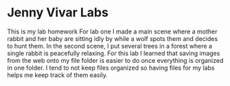 # Jenny Vivar Labs
 This is my lab homework
For lab one I made a main scene where a mother rabbit and her baby are sitting idly by while a wolf spots them and decides to hunt them. 
In the second scene, I put several trees in a forest where a single rabbit is peacefully relaxing.
For this lab I learned that saving images from the web onto my file folder is easier to do once everything is organized in one folder.
I tend to not keep files organized so having files for my labs helps me keep track of them easily.
